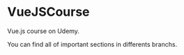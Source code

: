 # VueJSCourse
Vue.js course on Udemy.

You can find all of important sections in differents branchs.
